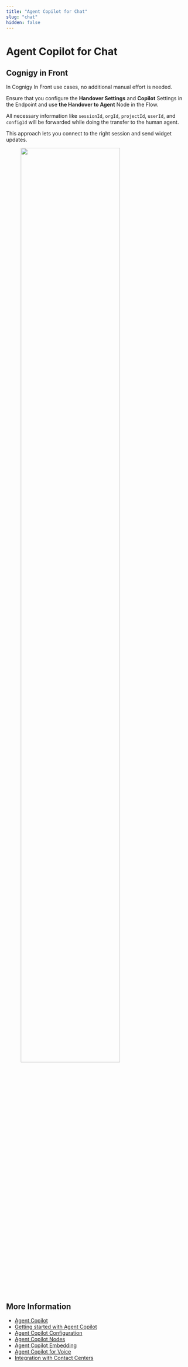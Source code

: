 ```yaml
---
title: "Agent Copilot for Chat"
slug: "chat"
hidden: false
---
```


# Agent Copilot for Chat 

## Cognigy in Front

In Cognigy In Front use cases, no additional manual effort is needed. 

Ensure that you configure the **Handover Settings** and **Copilot** Settings in the Endpoint and use **the Handover to Agent** Node in the Flow.

All necessary information like `sessionId`, `orgId`, `projectId`, `userId`, and `configId` will be forwarded while doing the transfer to the human agent. 

This approach lets you connect to the right session and send widget updates.

<figure>
  <img class="image-center" src="../../../_assets/ai-copilot/chat.png" width="80%" />
</figure>

## More Information

- [Agent Copilot](overview.md)
- [Getting started with Agent Copilot](getting-started.md)
- [Agent Copilot Configuration](configuration.md)
- [Agent Copilot Nodes](../ai/build/node-reference/ai-copilot/overview.md)
- [Agent Copilot Embedding](embedding.md)
- [Agent Copilot for Voice](voice/voice-overview.md)
- [Integration with Contact Centers](contact-center-integration.md)